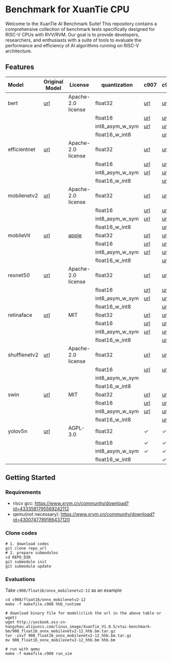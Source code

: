# Benchmark for XuanTie CPU

Welcome to the XuanTie AI Benchmark Suite! This repository contains a comprehensive collection of benchmark tests specifically designed for RISC-V CPUs with RVV/RVM. Our goal is to provide developers, researchers, and enthusiasts with a suite of tools to evaluate the performance and efficiency of AI algorithms running on RISC-V architecture.

## Features


| Model        | Original Model                                                                                                            | License                                                       | quantization    | c907 | c908 |
| :----------- | ------------------------------------------------------------------------------------------------------------------------- | ------------------------------------------------------------- | --------------- | ---- | ---- |
| bert         | [url](https://github.com/google-research/bert)                                                                            | Apache-2.0 license                                            | float32         | [url](http://yocbook.oss-cn-hangzhou.aliyuncs.com/linux_image/XuanTie_V1.0.5/xtai-benchmark-bm/907_float32_onnx_bert_hhb.bm.tar.gz)   | [url](http://yocbook.oss-cn-hangzhou.aliyuncs.com/linux_image/XuanTie_V1.0.5/xtai-benchmark-bm/908_float32_onnx_bert_hhb.bm.tar.gz)   |
|              |                                                                                                                           |                                                               | float16         | [url](http://yocbook.oss-cn-hangzhou.aliyuncs.com/linux_image/XuanTie_V1.0.5/xtai-benchmark-bm/907_float16_onnx_bert_hhb.bm.tar.gz)   | [url](http://yocbook.oss-cn-hangzhou.aliyuncs.com/linux_image/XuanTie_V1.0.5/xtai-benchmark-bm/908_float16_onnx_bert_hhb.bm.tar.gz)   |
|              |                                                                                                                           |                                                               | int8_asym_w_sym | [url](http://yocbook.oss-cn-hangzhou.aliyuncs.com/linux_image/XuanTie_V1.0.5/xtai-benchmark-bm/907_int8_asym_w_sym_onnx_bert_hhb.bm.tar.gz)   | [url](http://yocbook.oss-cn-hangzhou.aliyuncs.com/linux_image/XuanTie_V1.0.5/xtai-benchmark-bm/908_int8_asym_w_sym_onnx_bert_hhb.bm.tar.gz)   |
|              |                                                                                                                           |                                                               | float16_w_int8  |      | [url](http://yocbook.oss-cn-hangzhou.aliyuncs.com/linux_image/XuanTie_V1.0.5/xtai-benchmark-bm/908_float16_w_int8_onnx_bert_hhb.bm.tar.gz)   |
| efficientnet | [url](https://github.com/rwightman/gen-efficientnet-pytorch#exporting)                                                    | Apache-2.0 license                                            | float32         | [url](http://yocbook.oss-cn-hangzhou.aliyuncs.com/linux_image/XuanTie_V1.0.5/xtai-benchmark-bm/907_float32_onnx_efficientnet_hhb.bm.tar.gz)   | [url](http://yocbook.oss-cn-hangzhou.aliyuncs.com/linux_image/XuanTie_V1.0.5/xtai-benchmark-bm/908_float32_onnx_efficientnet_hhb.bm.tar.gz)   |
|              |                                                                                                                           |                                                               | float16         | [url](http://yocbook.oss-cn-hangzhou.aliyuncs.com/linux_image/XuanTie_V1.0.5/xtai-benchmark-bm/907_float16_onnx_efficientnet_hhb.bm.tar.gz)   | [url](http://yocbook.oss-cn-hangzhou.aliyuncs.com/linux_image/XuanTie_V1.0.5/xtai-benchmark-bm/908_float16_onnx_efficientnet_hhb.bm.tar.gz)   |
|              |                                                                                                                           |                                                               | int8_asym_w_sym | [url](http://yocbook.oss-cn-hangzhou.aliyuncs.com/linux_image/XuanTie_V1.0.5/xtai-benchmark-bm/907_int8_asym_w_sym_onnx_efficientnet_hhb.bm.tar.gz)   | [url](http://yocbook.oss-cn-hangzhou.aliyuncs.com/linux_image/XuanTie_V1.0.5/xtai-benchmark-bm/908_int8_asym_w_sym_onnx_efficientnet_hhb.bm.tar.gz)   |
|              |                                                                                                                           |                                                               | float16_w_int8  |      | [url](http://yocbook.oss-cn-hangzhou.aliyuncs.com/linux_image/XuanTie_V1.0.5/xtai-benchmark-bm/908_float16_w_int8_onnx_efficientnet_hhb.bm.tar.gz)   |
| mobilenetv2  | [url](https://github.com/onnx/models/blob/main/Computer_Vision/mobilenetv2_050_Opset16_timm/mobilenetv2_050_Opset16.onnx) | Apache-2.0 license                                            | float32         | [url](http://yocbook.oss-cn-hangzhou.aliyuncs.com/linux_image/XuanTie_V1.0.5/xtai-benchmark-bm/907_float32_onnx_mobilenetv2-12_hhb.bm.tar.gz)   | [url](http://yocbook.oss-cn-hangzhou.aliyuncs.com/linux_image/XuanTie_V1.0.5/xtai-benchmark-bm/908_float32_onnx_mobilenetv2-12_hhb.bm.tar.gz)   |
|              |                                                                                                                           |                                                               | float16         | [url](http://yocbook.oss-cn-hangzhou.aliyuncs.com/linux_image/XuanTie_V1.0.5/xtai-benchmark-bm/907_float16_onnx_mobilenetv2-12_hhb.bm.tar.gz)   | [url](http://yocbook.oss-cn-hangzhou.aliyuncs.com/linux_image/XuanTie_V1.0.5/xtai-benchmark-bm/908_float16_onnx_mobilenetv2-12_hhb.bm.tar.gz)   |
|              |                                                                                                                           |                                                               | int8_asym_w_sym | [url](http://yocbook.oss-cn-hangzhou.aliyuncs.com/linux_image/XuanTie_V1.0.5/xtai-benchmark-bm/907_int8_asym_w_sym_onnx_mobilenetv2-12_hhb.bm.tar.gz)   | [url](http://yocbook.oss-cn-hangzhou.aliyuncs.com/linux_image/XuanTie_V1.0.5/xtai-benchmark-bm/908_int8_asym_w_sym_onnx_mobilenetv2-12_hhb.bm.tar.gz)   |
|              |                                                                                                                           |                                                               | float16_w_int8  |      | [url](http://yocbook.oss-cn-hangzhou.aliyuncs.com/linux_image/XuanTie_V1.0.5/xtai-benchmark-bm/908_float16_w_int8_onnx_mobilenetv2-12_hhb.bm.tar.gz)   |
| mobileVit    | [url](https://github.com/apple/ml-cvnets)                                                                                 | [apple](https://github.com/apple/ml-cvnets/blob/main/LICENSE) | float32         | [url](http://yocbook.oss-cn-hangzhou.aliyuncs.com/linux_image/XuanTie_V1.0.5/xtai-benchmark-bm/907_float32_onnx_mobilenetVit_hhb.bm.tar.gz)   | [url](http://yocbook.oss-cn-hangzhou.aliyuncs.com/linux_image/XuanTie_V1.0.5/xtai-benchmark-bm/908_float32_onnx_mobilenetVit_hhb.bm.tar.gz)   |
|              |                                                                                                                           |                                                               | float16         | [url](http://yocbook.oss-cn-hangzhou.aliyuncs.com/linux_image/XuanTie_V1.0.5/xtai-benchmark-bm/907_float16_onnx_mobilenetVit_hhb.bm.tar.gz)   | [url](http://yocbook.oss-cn-hangzhou.aliyuncs.com/linux_image/XuanTie_V1.0.5/xtai-benchmark-bm/908_float16_onnx_mobilenetVit_hhb.bm.tar.gz)   |
|              |                                                                                                                           |                                                               | int8_asym_w_sym | [url](http://yocbook.oss-cn-hangzhou.aliyuncs.com/linux_image/XuanTie_V1.0.5/xtai-benchmark-bm/907_int8_asym_w_sym_onnx_mobilenetVit_hhb.bm.tar.gz)   | [url](http://yocbook.oss-cn-hangzhou.aliyuncs.com/linux_image/XuanTie_V1.0.5/xtai-benchmark-bm/908_int8_asym_w_sym_onnx_mobilenetVit_hhb.bm.tar.gz)   |
|              |                                                                                                                           |                                                               | float16_w_int8  |      | [url](http://yocbook.oss-cn-hangzhou.aliyuncs.com/linux_image/XuanTie_V1.0.5/xtai-benchmark-bm/908_float16_w_int8_onnx_mobilenetVit_hhb.bm.tar.gz)   |
| resnet50     | [url](https://github.com/onnx/models/blob/main/Computer_Vision/resnest50d_Opset16_timm/resnest50d_Opset16.onnx)           | Apache-2.0 license                                            | float32         | [url](http://yocbook.oss-cn-hangzhou.aliyuncs.com/linux_image/XuanTie_V1.0.5/xtai-benchmark-bm/907_float32_onnx_resnet50-v1-7_hhb.bm.tar.gz)   | [url](http://yocbook.oss-cn-hangzhou.aliyuncs.com/linux_image/XuanTie_V1.0.5/xtai-benchmark-bm/908_float32_onnx_resnet50-v1-7_hhb.bm.tar.gz)   |
|              |                                                                                                                           |                                                               | float16         | [url](http://yocbook.oss-cn-hangzhou.aliyuncs.com/linux_image/XuanTie_V1.0.5/xtai-benchmark-bm/907_float16_onnx_resnet50-v1-7_hhb.bm.tar.gz)   | [url](http://yocbook.oss-cn-hangzhou.aliyuncs.com/linux_image/XuanTie_V1.0.5/xtai-benchmark-bm/908_float16_onnx_resnet50-v1-7_hhb.bm.tar.gz)   |
|              |                                                                                                                           |                                                               | int8_asym_w_sym | [url](http://yocbook.oss-cn-hangzhou.aliyuncs.com/linux_image/XuanTie_V1.0.5/xtai-benchmark-bm/907_int8_asym_w_sym_onnx_resnet50-v1-7_hhb.bm.tar.gz)   | [url](http://yocbook.oss-cn-hangzhou.aliyuncs.com/linux_image/XuanTie_V1.0.5/xtai-benchmark-bm/908_int8_asym_w_sym_onnx_resnet50-v1-7_hhb.bm.tar.gz)   |
|              |                                                                                                                           |                                                               | float16_w_int8  |      | [url](http://yocbook.oss-cn-hangzhou.aliyuncs.com/linux_image/XuanTie_V1.0.5/xtai-benchmark-bm/908_float16_w_int8_onnx_resnet50-v1-7_hhb.bm.tar.gz)   |
| retinaface   | [url](https://github.com/biubug6/Pytorch_Retinaface)                                                                      | MIT                                                           | float32         | [url](http://yocbook.oss-cn-hangzhou.aliyuncs.com/linux_image/XuanTie_V1.0.5/xtai-benchmark-bm/907_float32_onnx_retinaface_hhb.bm.tar.gz)   | [url](http://yocbook.oss-cn-hangzhou.aliyuncs.com/linux_image/XuanTie_V1.0.5/xtai-benchmark-bm/908_float32_onnx_retinaface_hhb.bm.tar.gz)   |
|              |                                                                                                                           |                                                               | float16         | [url](http://yocbook.oss-cn-hangzhou.aliyuncs.com/linux_image/XuanTie_V1.0.5/xtai-benchmark-bm/907_float16_onnx_retinaface_hhb.bm.tar.gz)   | [url](http://yocbook.oss-cn-hangzhou.aliyuncs.com/linux_image/XuanTie_V1.0.5/xtai-benchmark-bm/908_float16_onnx_retinaface_hhb.bm.tar.gz)   |
|              |                                                                                                                           |                                                               | int8_asym_w_sym | [url](http://yocbook.oss-cn-hangzhou.aliyuncs.com/linux_image/XuanTie_V1.0.5/xtai-benchmark-bm/907_int8_asym_w_sym_onnx_retinaface_hhb.bm.tar.gz)   | [url](http://yocbook.oss-cn-hangzhou.aliyuncs.com/linux_image/XuanTie_V1.0.5/xtai-benchmark-bm/908_int8_asym_w_sym_onnx_retinaface_hhb.bm.tar.gz)   |
|              |                                                                                                                           |                                                               | float16_w_int8  |      | [url](http://yocbook.oss-cn-hangzhou.aliyuncs.com/linux_image/XuanTie_V1.0.5/xtai-benchmark-bm/908_int8_asym_w_sym_onnx_retinaface_hhb.bm.tar.gz)   |
| shufflenetv2 | [url](https://github.com/onnx/models/tree/main/Computer_Vision)                                                           | Apache-2.0 license                                            | float32         | [url](http://yocbook.oss-cn-hangzhou.aliyuncs.com/linux_image/XuanTie_V1.0.5/xtai-benchmark-bm/907_float32_onnx_shufflenet-v2-9_hhb.bm.tar.gz)   | [url](http://yocbook.oss-cn-hangzhou.aliyuncs.com/linux_image/XuanTie_V1.0.5/xtai-benchmark-bm/908_float32_onnx_shufflenet-v2-9_hhb.bm.tar.gz)   |
|              |                                                                                                                           |                                                               | float16         | [url](http://yocbook.oss-cn-hangzhou.aliyuncs.com/linux_image/XuanTie_V1.0.5/xtai-benchmark-bm/907_float16_onnx_shufflenet-v2-9_hhb.bm.tar.gz)   | [url](http://yocbook.oss-cn-hangzhou.aliyuncs.com/linux_image/XuanTie_V1.0.5/xtai-benchmark-bm/908_float16_onnx_shufflenet-v2-9_hhb.bm.tar.gz)   |
|              |                                                                                                                           |                                                               | int8_asym_w_sym |      |      |
|              |                                                                                                                           |                                                               | float16_w_int8  |      |      |
| swin         | [url](https://github.com/microsoft/Swin-Transformer)                                                                      | MIT                                                           | float32         | [url](http://yocbook.oss-cn-hangzhou.aliyuncs.com/linux_image/XuanTie_V1.0.5/xtai-benchmark-bm/907_float32_onnx_swin_hhb.bm.tar.gz)   | [url](http://yocbook.oss-cn-hangzhou.aliyuncs.com/linux_image/XuanTie_V1.0.5/xtai-benchmark-bm/908_float32_onnx_swin_hhb.bm.tar.gz)   |
|              |                                                                                                                           |                                                               | float16         | [url](http://yocbook.oss-cn-hangzhou.aliyuncs.com/linux_image/XuanTie_V1.0.5/xtai-benchmark-bm/907_float16_onnx_swin_hhb.bm.tar.gz)   | [url](http://yocbook.oss-cn-hangzhou.aliyuncs.com/linux_image/XuanTie_V1.0.5/xtai-benchmark-bm/908_float16_onnx_swin_hhb.bm.tar.gz)   |
|              |                                                                                                                           |                                                               | int8_asym_w_sym | [url](http://yocbook.oss-cn-hangzhou.aliyuncs.com/linux_image/XuanTie_V1.0.5/xtai-benchmark-bm/907_int8_asym_w_sym_onnx_swin_hhb.bm.tar.gz)   | [url](http://yocbook.oss-cn-hangzhou.aliyuncs.com/linux_image/XuanTie_V1.0.5/xtai-benchmark-bm/908_int8_asym_w_sym_onnx_swin_hhb.bm.tar.gz)   |
|              |                                                                                                                           |                                                               | float16_w_int8  |      | [url](http://yocbook.oss-cn-hangzhou.aliyuncs.com/linux_image/XuanTie_V1.0.5/xtai-benchmark-bm/908_float16_w_int8_onnx_swin_hhb.bm.tar.gz)   |
| yolov5n      | [url](https://github.com/ultralytics/yolov5)                                                                              | AGPL-3.0                                                      | float32         |   ✓ | ✓   |
|              |                                                                                                                           |                                                               | float16         | ✓   | ✓   |
|              |                                                                                                                           |                                                               | int8_asym_w_sym | ✓   | ✓   |
|              |                                                                                                                           |                                                               | float16_w_int8  |      | ✓   |

## Getting Started

### Requirements

- riscv gcc: https://www.xrvm.cn/community/download?id=4333581795569242112
- qemu(not necessary): https://www.xrvm.cn/community/download?id=4300747789186437120

### Clone codes

```Shell
# 1. download codes
git clone repo_url
# 2. prepare submodules
cd REPO_DIR
git submodule init
git submodule update
```

### Evaluations

Take `c908/float16/onnx_mobilenetv2-12` as an example

```Shell
cd c908/float16/onnx_mobilenetv2-12
make -f makefile.c908 hhb_runtime

# download binary file for model(click the url in the above table or wget)
wget http://yocbook.oss-cn-hangzhou.aliyuncs.com/linux_image/XuanTie_V1.0.5/xtai-benchmark-bm/908_float16_onnx_mobilenetv2-12_hhb.bm.tar.gz
tar -zxvf 908_float16_onnx_mobilenetv2-12_hhb.bm.tar.gz
mv 908_float16_onnx_mobilenetv2-12_hhb.bm hhb.bm

# run with qemu
make -f makefile.c908 run_sim
```
